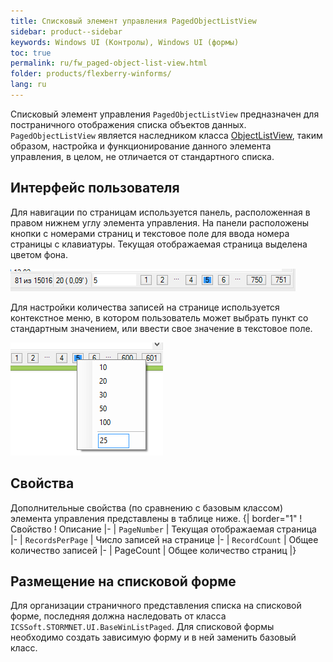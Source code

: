```yaml
---
title: Списковый элемент управления PagedObjectListView
sidebar: product--sidebar
keywords: Windows UI (Контролы), Windows UI (формы)
toc: true
permalink: ru/fw_paged-object-list-view.html
folder: products/flexberry-winforms/
lang: ru
---
```


Списковый элемент управления `PagedObjectListView` предназначен для постраничного отображения списка объектов данных. `PagedObjectListView` является наследником класса [ObjectListView](http://wiki.ics.perm.ru/ObjectListView.ashx), таким образом, настройка и функционирование данного элемента управления, в целом, не отличается от стандартного списка.

## Интерфейс пользователя
Для навигации по страницам используется панель, расположенная в правом нижнем углу элемента управления. На панели расположены кнопки с номерами страниц и текстовое поле для ввода номера страницы с клавиатуры. Текущая отображаемая страница выделена цветом фона.



![](/images/pages/img/page/PagedObjectListView/POLV.png)

Для настройки количества записей на странице используется контекстное меню, в котором пользователь может выбрать пункт со стандартным значением, или ввести свое значение в текстовое поле.



![](/images/pages/img/page/PagedObjectListView/POLV2.png)

## Свойства
Дополнительные свойства (по сравнению с базовым классом) элемента управления представлены в таблице ниже.
{| border="1"
! Свойство
! Описание
|-
| `PageNumber`
| Текущая отображаемая страница
|-
| `RecordsPerPage`
| Число записей на странице
|-
| `RecordCount`
| Общее количество записей
|-
| PageCount
| Общее количество страниц
|}

## Размещение на списковой форме
Для организации страничного представления списка на списковой форме, последняя должна наследовать от класса `ICSSoft.STORMNET.UI.BaseWinListPaged`. Для списковой формы необходимо создать зависимую форму и в ней заменить базовый класс.
